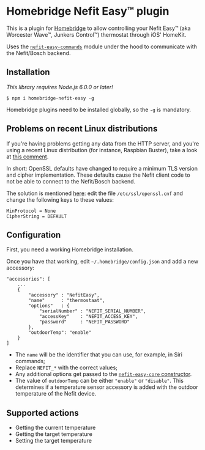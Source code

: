 # Homebridge Nefit Easy™ plugin

This is a plugin for [Homebridge](https://github.com/nfarina/homebridge) to allow controlling your Nefit Easy™ (aka Worcester Wave™, Junkers Control™) thermostat through iOS' HomeKit.

Uses the [`nefit-easy-commands`](https://github.com/robertklep/nefit-easy-commands) module under the hood to communicate with the Nefit/Bosch backend.

## Installation

_This library requires Node.js 6.0.0 or later!_

```
$ npm i homebridge-nefit-easy -g
```

Homebridge plugins need to be installed globally, so the `-g` is mandatory.

## Problems on recent Linux distributions

If you're having problems getting any data from the HTTP server, and you're using a recent Linux distribution (for instance, Raspbian Buster), take a look at [this comment](https://github.com/robertklep/nefit-easy-http-server/issues/35#issuecomment-510818042).

In short: OpenSSL defaults have changed to require a minimum TLS version and cipher implementation. These defaults cause the Nefit client code to not be able to connect to the Nefit/Bosch backend.

The solution is mentioned [here](https://www.debian.org/releases/stable/amd64/release-notes/ch-information.en.html#openssl-defaults): edit the file `/etc/ssl/openssl.cnf` and change the following keys to these values:
```
MinProtocol = None
CipherString = DEFAULT
```

## Configuration

First, you need a working Homebridge installation.

Once you have that working, edit `~/.homebridge/config.json` and add a new accessory:

```
"accessories": [
    ...
    {
        "accessory" : "NefitEasy",
        "name"      : "thermostaat",
        "options"   : {
            "serialNumber" : "NEFIT_SERIAL_NUMBER",
            "accessKey"    : "NEFIT_ACCESS_KEY",
            "password"     : "NEFIT_PASSWORD"
        },
        "outdoorTemp": "enable"
    }
]
```

* The `name` will be the identifier that you can use, for example, in Siri commands;
* Replace `NEFIT_*` with the correct values;
* Any additional options get passed to the [`nefit-easy-core` constructor](https://github.com/robertklep/nefit-easy-core#constructor).
* The value of `outdoorTemp` can be either `"enable"` or `"disable"`. This determines if a temperature sensor accessory is added with the outdoor temperature of the Nefit device.

## Supported actions

* Getting the current temperature
* Getting the target temperature
* Setting the target temperature
